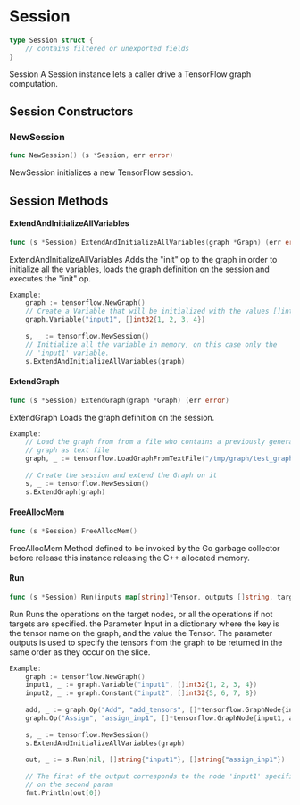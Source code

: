 # Session

```Go
type Session struct {
    // contains filtered or unexported fields
}
```

Session A Session instance lets a caller drive a TensorFlow graph computation.

## Session Constructors

### NewSession

```go
func NewSession() (s *Session, err error)
```

NewSession initializes a new TensorFlow session.

## Session Methods

#### ExtendAndInitializeAllVariables

```go
func (s *Session) ExtendAndInitializeAllVariables(graph *Graph) (err error)
```

ExtendAndInitializeAllVariables Adds the "init" op to the graph in order to
initialize all the variables, loads the graph definition on the session and
executes the "init" op.

```Go
Example:
	graph := tensorflow.NewGraph()
	// Create a Variable that will be initialized with the values []int32{1, 2, 3, 4}
	graph.Variable("input1", []int32{1, 2, 3, 4})
	
	s, _ := tensorflow.NewSession()
	// Initialize all the variable in memory, on this case only the
	// 'input1' variable.
	s.ExtendAndInitializeAllVariables(graph)


```

#### ExtendGraph

```go
func (s *Session) ExtendGraph(graph *Graph) (err error)
```

ExtendGraph Loads the graph definition on the session.

```Go
Example:
	// Load the graph from from a file who contains a previously generated
	// graph as text file
	graph, _ := tensorflow.LoadGraphFromTextFile("/tmp/graph/test_graph.pb")
	
	// Create the session and extend the Graph on it
	s, _ := tensorflow.NewSession()
	s.ExtendGraph(graph)


```

#### FreeAllocMem

```go
func (s *Session) FreeAllocMem()
```

FreeAllocMem Method defined to be invoked by the Go garbage collector before
release this instance releasing the C++ allocated memory.

#### Run

```go
func (s *Session) Run(inputs map[string]*Tensor, outputs []string, targets []string) ([]*Tensor, error)
```

Run Runs the operations on the target nodes, or all the operations if not
targets are specified. the Parameter Input in a dictionary where the key is the
tensor name on the graph, and the value the Tensor. The parameter outputs is
used to specify the tensors from the graph to be returned in the same order as
they occur on the slice.

```Go
Example:
	graph := tensorflow.NewGraph()
	input1, _ := graph.Variable("input1", []int32{1, 2, 3, 4})
	input2, _ := graph.Constant("input2", []int32{5, 6, 7, 8})
	
	add, _ := graph.Op("Add", "add_tensors", []*tensorflow.GraphNode{input1, input2}, "", map[string]interface{}{})
	graph.Op("Assign", "assign_inp1", []*tensorflow.GraphNode{input1, add}, "", map[string]interface{}{})
	
	s, _ := tensorflow.NewSession()
	s.ExtendAndInitializeAllVariables(graph)
	
	out, _ := s.Run(nil, []string{"input1"}, []string{"assign_inp1"})
	
	// The first of the output corresponds to the node 'input1' specified
	// on the second param
	fmt.Println(out[0])


```

